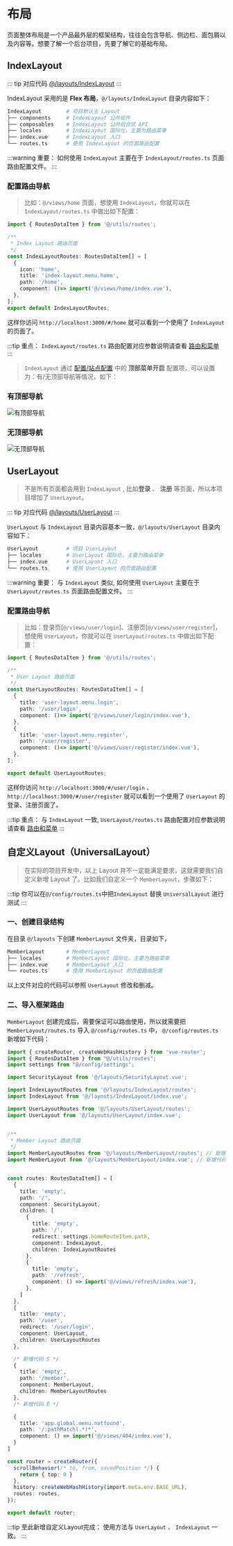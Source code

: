 # 布局

页面整体布局是一个产品最外层的框架结构，往往会包含导航、侧边栏、面包屑以及内容等。想要了解一个后台项目，先要了解它的基础布局。

## IndexLayout

::: tip 对应代码
[@/layouts/IndexLayout](https://github.com/lqsong/admin-element-vue/tree/vite.ts/src/layouts/IndexLayout)
:::

IndexLayout 采用的是 **Flex 布局**，`@/layouts/IndexLayout` 目录内容如下：


```bash
IndexLayout        # 项目默认主 Layout
├── components     # IndexLayout 公共组件
├── composables    # IndexLayout 公共组合式 API
├── locales        # IndexLayout 国际化，主要为路由菜单
├── index.vue      # IndexLayout 入口
└── routes.ts      # 使用 IndexLayout 的页面路由配置
```

:::warning 重要：
如何使用 `IndexLayout` 主要在于 `IndexLayout/routes.ts` 页面路由配置文件。
:::

### 配置路由导航

> 比如：`@/views/home` 页面，想使用 `IndexLayout`，你就可以在 `IndexLayout/routes.ts` 中做出如下配置：


```ts
import { RoutesDataItem } from '@/utils/routes';

/**
 * Index Layout 路由页面
 */
const IndexLayoutRoutes: RoutesDataItem[] = [
  {
    icon: 'home',
    title: 'index-layout.menu.home',
    path: '/home',
    component: ()=> import('@/views/home/index.vue'),
  },
];
export default IndexLayoutRoutes;
```

这样你访问 `http://localhost:3000/#/home` 就可以看到一个使用了 `IndexLayout` 的页面了。

:::tip 重点：
`IndexLayout/routes.ts` 路由配置对应参数说明请查看 [路由和菜单](/guide/basis/router-and-menu.md)
:::

> `IndexLayout` 通过 [配置/站点配置](/guide/basis/config.md#站点配置) 中的 **顶部菜单开启** 配置项，可以设置为：有/无顶部导航等情况，如下：

### 有顶部导航

![有顶部导航](http://admin-element-vue.liqingsong.cc/tsv2/images/indexlayout/home1.png)

### 无顶部导航

![无顶部导航](http://admin-element-vue.liqingsong.cc/tsv2/images/indexlayout/home2.png)

## UserLayout

> 不是所有页面都会用到 `IndexLayout` , 比如**登录** 、 **注册** 等页面，所以本项目增加了 `UserLayout`。

::: tip 对应代码
[@/layouts/UserLayout](https://github.com/lqsong/admin-element-vue/tree/vite.ts/src/layouts/UserLayout)
:::

`UserLayout` 与 `IndexLayout` 目录内容基本一致，`@/layouts/UserLayout` 目录内容如下：

```bash
UserLayout         # 项目 UserLayout
├── locales        # UserLayout 国际化，主要为路由菜单
├── index.vue      # UserLayout 入口
└── routes.ts      # 使用 UserLayout 的页面路由配置
```


:::warning 重要：
与 `IndexLayout` 类似, 如何使用 `UserLayout` 主要在于 `UserLayout/routes.ts` 页面路由配置文件。
:::

### 配置路由导航

> 比如：登录页[`@/views/user/login`]、注册页[`@/views/user/register`]，想使用 `UserLayout`，你就可以在 `UserLayout/routes.ts` 中做出如下配置：


```ts
import { RoutesDataItem } from '@/utils/routes';

/**
 * User Layout 路由页面
 */
const UserLayoutRoutes: RoutesDataItem[] = [
  {
    title: 'user-layout.menu.login',
    path: '/user/login',
    component: ()=> import('@/views/user/login/index.vue'),
  },
  {
    title: 'user-layout.menu.register',
    path: '/user/register',
    component: ()=> import('@/views/user/register/index.vue'),
  },
];

export default UserLayoutRoutes;

```

这样你访问 `http://localhost:3000/#/user/login` 、 `http://localhost:3000/#/user/register` 就可以看到一个使用了 `UserLayout` 的登录、注册页面了。

:::tip 重点：
与 `IndexLayout` 一致, `UserLayout/routes.ts` 路由配置对应参数说明请查看 [路由和菜单](/guide/basis/router-and-menu.md)
:::



## 自定义Layout（UniversalLayout）

> 在实际的项目开发中，以上 Layout 并不一定能满足要求，这就需要我们自定义新增 Layout 了。比如我们自定义一个 `MemberLayout`，步骤如下：

:::tip
你可以在`@/config/routes.ts`中把`IndexLayout` 替换 `UniversalLayout` 进行测试
:::

### 一、创建目录结构

在目录 `@/layouts` 下创建 `MemberLayout` 文件夹，目录如下，

```bash
MemberLayout       # MemberLayout
├── locales        # MemberLayout 国际化，主要为路由菜单
├── index.vue      # MemberLayout 入口
└── routes.ts      # 使用 MemberLayout 的页面路由配置
```

以上文件对应的代码可以参照  `UserLayout` 修改和删减。

### 二、导入框架路由

`MemberLayout` 创建完成后，需要保证可以路由使用，所以就需要把 `MemberLayout/routes.ts` 导入 `@/config/routes.ts` 中， `@/config/routes.ts` 新增如下代码：

```ts
import { createRouter, createWebHashHistory } from 'vue-router';
import { RoutesDataItem } from "@/utils/routes";
import settings from "@/config/settings";

import SecurityLayout from '@/layouts/SecurityLayout.vue';

import IndexLayoutRoutes from '@/layouts/IndexLayout/routes';
import IndexLayout from '@/layouts/IndexLayout/index.vue';

import UserLayoutRoutes from '@/layouts/UserLayout/routes';
import UserLayout from '@/layouts/UserLayout/index.vue';


/**
 * Member Layout 路由页面
 */
import MemberLayoutRoutes from '@/layouts/MemberLayout/routes'; // 新增代码
import MemberLayout from '@/layouts/MemberLayout/index.vue'; // 新增代码


const routes: RoutesDataItem[] = [
  {
    title: 'empty',
    path: '/',
    component: SecurityLayout,
    children: [
      {
        title: 'empty',
        path: '/',
        redirect: settings.homeRouteItem.path,
        component: IndexLayout,
        children: IndexLayoutRoutes
      },
      {
        title: 'empty',
        path: '/refresh',
        component: () => import('@/views/refresh/index.vue'),
      },
    ]
  },  
  {
    title: 'empty',
    path: '/user',
    redirect: '/user/login',
    component: UserLayout,
    children: UserLayoutRoutes
  },

  /* 新增代码 S */
  {
    title: 'empty',
    path: '/member',
    component: MemberLayout,
    children: MemberLayoutRoutes
  },
  /* 新增代码 E */

  {
    title: 'app.global.menu.notfound',
    path: '/:pathMatch(.*)*',
    component: () => import('@/views/404/index.vue'),
  }
]

const router = createRouter({
  scrollBehavior(/* to, from, savedPosition */) {
    return { top: 0 }
  },
  history: createWebHashHistory(import.meta.env.BASE_URL),
  routes: routes,
});

export default router;

```

:::tip 至此新增自定义Layout完成：
使用方法与 `UserLayout` 、 `IndexLayout` 一致。
:::

